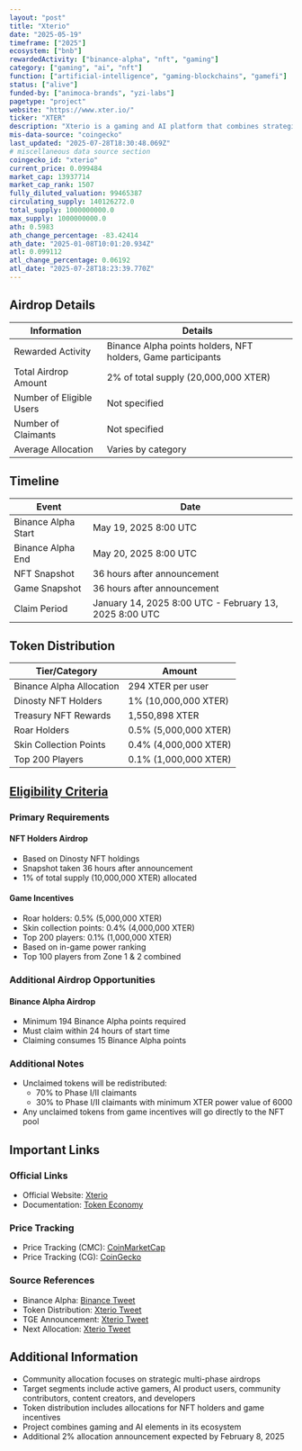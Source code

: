 ```yaml
---
layout: "post"
title: "Xterio"
date: "2025-05-19"
timeframe: ["2025"]
ecosystem: ["bnb"]
rewardedActivity: ["binance-alpha", "nft", "gaming"]
category: ["gaming", "ai", "nft"]
function: ["artificial-intelligence", "gaming-blockchains", "gamefi"]
status: ["alive"]
funded-by: ["animoca-brands", "yzi-labs"]
pagetype: "project"
website: "https://www.xter.io/"
ticker: "XTER"
description: "Xterio is a gaming and AI platform that combines strategic multi-phase airdrops with comprehensive reward mechanisms to build and maintain a vibrant ecosystem for gamers, AI product users, and developers."
mis-data-source: "coingecko"
last_updated: "2025-07-28T18:30:48.069Z"
# miscellaneous data source section
coingecko_id: "xterio"
current_price: 0.099484
market_cap: 13937714
market_cap_rank: 1507
fully_diluted_valuation: 99465387
circulating_supply: 140126272.0
total_supply: 1000000000.0
max_supply: 1000000000.0
ath: 0.5983
ath_change_percentage: -83.42414
ath_date: "2025-01-08T10:01:20.934Z"
atl: 0.099112
atl_change_percentage: 0.06192
atl_date: "2025-07-28T18:23:39.770Z"
---
```


## Airdrop Details

| Information              | Details                                                      |
| ------------------------ | ------------------------------------------------------------ |
| Rewarded Activity        | Binance Alpha points holders, NFT holders, Game participants |
| Total Airdrop Amount     | 2% of total supply (20,000,000 XTER)                         |
| Number of Eligible Users | Not specified                                                |
| Number of Claimants      | Not specified                                                |
| Average Allocation       | Varies by category                                           |

## Timeline

| Event               | Date                                                   |
| ------------------- | ------------------------------------------------------ |
| Binance Alpha Start | May 19, 2025 8:00 UTC                                  |
| Binance Alpha End   | May 20, 2025 8:00 UTC                                  |
| NFT Snapshot        | 36 hours after announcement                            |
| Game Snapshot       | 36 hours after announcement                            |
| Claim Period        | January 14, 2025 8:00 UTC - February 13, 2025 8:00 UTC |

## Token Distribution

| Tier/Category            | Amount                |
| ------------------------ | --------------------- |
| Binance Alpha Allocation | 294 XTER per user     |
| Dinosty NFT Holders      | 1% (10,000,000 XTER)  |
| Treasury NFT Rewards     | 1,550,898 XTER        |
| Roar Holders             | 0.5% (5,000,000 XTER) |
| Skin Collection Points   | 0.4% (4,000,000 XTER) |
| Top 200 Players          | 0.1% (1,000,000 XTER) |

## [Eligibility Criteria](https://x.com/XterioGames/status/1877688566727459107)

### Primary Requirements

#### NFT Holders Airdrop

- Based on Dinosty NFT holdings
- Snapshot taken 36 hours after announcement
- 1% of total supply (10,000,000 XTER) allocated

#### Game Incentives

- Roar holders: 0.5% (5,000,000 XTER)
- Skin collection points: 0.4% (4,000,000 XTER)
- Top 200 players: 0.1% (1,000,000 XTER)
- Based on in-game power ranking
- Top 100 players from Zone 1 & 2 combined

### Additional Airdrop Opportunities

#### Binance Alpha Airdrop

- Minimum 194 Binance Alpha points required
- Must claim within 24 hours of start time
- Claiming consumes 15 Binance Alpha points

### Additional Notes

- Unclaimed tokens will be redistributed:
  - 70% to Phase I/II claimants
  - 30% to Phase I/II claimants with minimum XTER power value of 6000
- Any unclaimed tokens from game incentives will go directly to the NFT pool

## Important Links

### Official Links

- Official Website: [Xterio](https://www.xter.io/)
- Documentation: [Token Economy](https://docs.xter.io/token-economy/token-allocation)

### Price Tracking

- Price Tracking (CMC): [CoinMarketCap](https://coinmarketcap.com/currencies/xterio/)
- Price Tracking (CG): [CoinGecko](https://www.coingecko.com/en/coins/xterio)

### Source References

- Binance Alpha: [Binance Tweet](https://x.com/binance/status/1924374642170417472)
- Token Distribution: [Xterio Tweet](https://x.com/XterioGames/status/1890432230280839608)
- TGE Announcement: [Xterio Tweet](https://x.com/XterioGames/status/1877027068375916856)
- Next Allocation: [Xterio Tweet](https://x.com/XterioGames/status/1877688566727459107)

## Additional Information

- Community allocation focuses on strategic multi-phase airdrops
- Target segments include active gamers, AI product users, community contributors, content creators, and developers
- Token distribution includes allocations for NFT holders and game incentives
- Project combines gaming and AI elements in its ecosystem
- Additional 2% allocation announcement expected by February 8, 2025